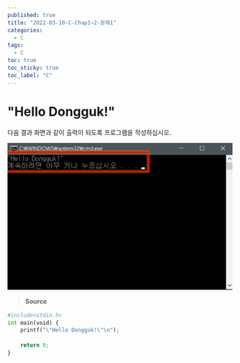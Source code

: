 ```yaml
---
published: true
title: "2022-03-10-C-Chap1~2-문제1"
categories:
  - C
tags:
  - C
toc: true
toc_sticky: true
toc_label: "C"
---
```


# "Hello Dongguk!"

다음 결과 화면과 같이 출력이 되도록 프로그램을 작성하십시오.

![image](https://github.com/222SeungHyun/222SeungHyun.github.io/blob/master/_images/%EA%B8%B0%EC%B4%88%ED%94%84%EB%A1%9C%EA%B7%B8%EB%9E%98%EB%B0%8D%201%EC%9E%A5%20%EB%B0%8F%202%EC%9E%A5%20%EC%8B%A4%EC%8A%B5-%EB%AC%B8%EC%A0%9C1.png?raw=true)

> **Source**

```python
#include<stdio.h>
int main(void) {
	printf("\"Hello Dongguk!\"\n");

	return 0;
}
```
